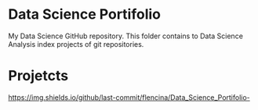 # Data Science Portifolio 
My Data Science GitHub repository.
This folder contains to Data Science Analysis index projects of git repositories.
# Projetcts

https://img.shields.io/github/last-commit/flencina/Data_Science_Portifolio-
